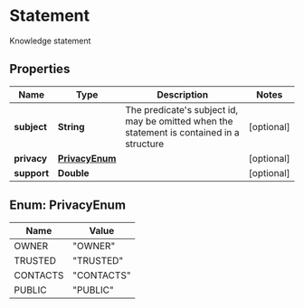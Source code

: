 

# Statement

Knowledge statement
## Properties

Name | Type | Description | Notes
------------ | ------------- | ------------- | -------------
**subject** | **String** | The predicate&#39;s subject id, may be omitted when the statement is contained in a structure |  [optional]
**privacy** | [**PrivacyEnum**](#PrivacyEnum) |  |  [optional]
**support** | **Double** |  |  [optional]



## Enum: PrivacyEnum

Name | Value
---- | -----
OWNER | &quot;OWNER&quot;
TRUSTED | &quot;TRUSTED&quot;
CONTACTS | &quot;CONTACTS&quot;
PUBLIC | &quot;PUBLIC&quot;



